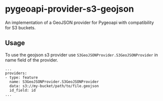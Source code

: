 # pygeoapi-provider-s3-geojson
An implementation of a GeoJSON provider for Pygeoapi with compatibility for S3 buckets.

## Usage

To use the geojson s3 provider use `S3GeoJSONProvider.S3GeoJSONProvider` in name field of the provider.
```
...
providers:
- type: feature
  name: S3GeoJSONProvider.S3GeoJSONProvider
  data: s3://my-bucket/path/to/file.geojson
  id_field: id
...
```